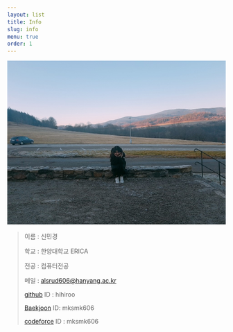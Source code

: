 ```yaml
---
layout: list
title: Info
slug: info
menu: true
order: 1
---
```

![image](/assets/img/blog/me1.jpg)


> 이름 : 신민경  
>
> 학교 : 한양대학교 ERICA  
>
> 전공 : 컴퓨터전공  
>
> 메일 : alsrud606@hanyang.ac.kr  
>
> [github](https://github.com/hihiroo) ID : hihiroo  
>
> [Baekjoon](https://www.acmicpc.net/user/mksmk606) ID: mksmk606  
>
> [codeforce](https://codeforces.com/profile/mksmk606) ID : mksmk606
